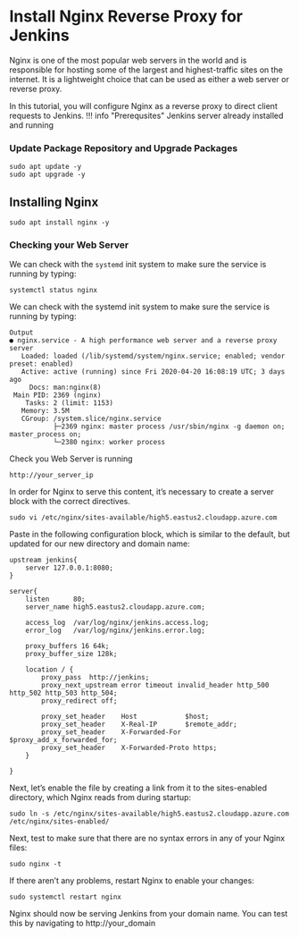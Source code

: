 # Install Nginx Reverse Proxy for Jenkins
Nginx is one of the most popular web servers in the world and is responsible for hosting some of the largest and highest-traffic sites on the internet. It is a lightweight choice that can be used as either a web server or reverse proxy.

In this tutorial, you will configure Nginx as a reverse proxy to direct client requests to Jenkins.
!!! info "Prerequsites" 
    Jenkins server already installed and running
### Update Package Repository and Upgrade Packages

``` shell title="Run from shell prompt" linenums="1"
sudo apt update -y
sudo apt upgrade -y
```

## Installing Nginx
``` shell title="Run from shell prompt"
sudo apt install nginx -y
```
### Checking your Web Server
We can check with the `systemd` init system to make sure the service is running by typing:
``` shell title="Run from shell prompt"
systemctl status nginx
```
We can check with the systemd init system to make sure the service is running by typing:
``` shell title="Output should look similar to the below" linenums="1"
Output
● nginx.service - A high performance web server and a reverse proxy server
   Loaded: loaded (/lib/systemd/system/nginx.service; enabled; vendor preset: enabled)
   Active: active (running) since Fri 2020-04-20 16:08:19 UTC; 3 days ago
     Docs: man:nginx(8)
 Main PID: 2369 (nginx)
    Tasks: 2 (limit: 1153)
   Memory: 3.5M
   CGroup: /system.slice/nginx.service
           ├─2369 nginx: master process /usr/sbin/nginx -g daemon on; master_process on;
           └─2380 nginx: worker process
```

Check you Web Server is running
``` shell title="Access your web server by visiting"
http://your_server_ip
```

In order for Nginx to serve this content, it’s necessary to create a server block with the correct directives.
``` shell title="Run from shell prompt (replace your domain)" linenums="1"
sudo vi /etc/nginx/sites-available/high5.eastus2.cloudapp.azure.com
```
Paste in the following configuration block, which is similar to the default, but updated for our new directory and domain name:
``` shell title="Paste the below (replace your domain)" linenums="1"
upstream jenkins{
    server 127.0.0.1:8080;
}

server{
    listen      80;
    server_name high5.eastus2.cloudapp.azure.com;

    access_log  /var/log/nginx/jenkins.access.log;
    error_log   /var/log/nginx/jenkins.error.log;

    proxy_buffers 16 64k;
    proxy_buffer_size 128k;

    location / {
        proxy_pass  http://jenkins;
        proxy_next_upstream error timeout invalid_header http_500 http_502 http_503 http_504;
        proxy_redirect off;

        proxy_set_header    Host            $host;
        proxy_set_header    X-Real-IP       $remote_addr;
        proxy_set_header    X-Forwarded-For $proxy_add_x_forwarded_for;
        proxy_set_header    X-Forwarded-Proto https;
    }

}
```
Next, let’s enable the file by creating a link from it to the sites-enabled directory, which Nginx reads from during startup:
``` shell title="Run from shell prompt (replace your domain)" linenums="1"
sudo ln -s /etc/nginx/sites-available/high5.eastus2.cloudapp.azure.com /etc/nginx/sites-enabled/
```
Next, test to make sure that there are no syntax errors in any of your Nginx files:
``` shell title="Run from shell prompt" linenums="1"
sudo nginx -t
```
If there aren’t any problems, restart Nginx to enable your changes:
``` shell title="Run from shell prompt" linenums="1"
sudo systemctl restart nginx
```
Nginx should now be serving Jenkins from your domain name. You can test this by navigating to http://your_domain